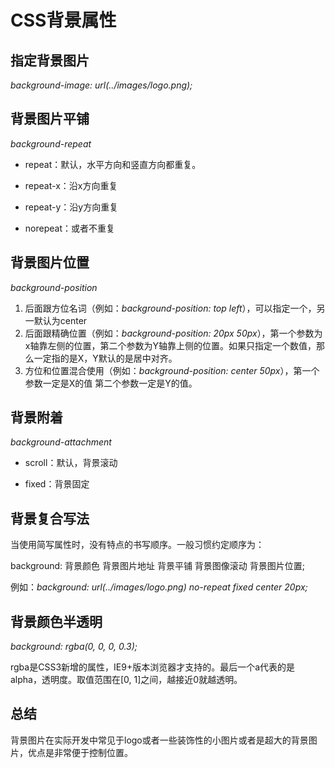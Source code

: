 # CSS背景属性

## 指定背景图片

*background-image: url(../images/logo.png);*

## 背景图片平铺

*background-repeat*

- repeat：默认，水平方向和竖直方向都重复。

- repeat-x：沿x方向重复 

- repeat-y：沿y方向重复

- norepeat：或者不重复

## 背景图片位置

*background-position*

1. 后面跟方位名词（例如：*background-position: top left*），可以指定一个，另一默认为center
2. 后面跟精确位置（例如：*background-position: 20px 50px*），第一个参数为x轴靠左侧的位置，第二个参数为Y轴靠上侧的位置。如果只指定一个数值，那么一定指的是X，Y默认的是居中对齐。
3. 方位和位置混合使用（例如：*background-position: center 50px*），第一个参数一定是X的值 第二个参数一定是Y的值。

## 背景附着

*background-attachment*

- scroll：默认，背景滚动

- fixed：背景固定

## 背景复合写法

当使用简写属性时，没有特点的书写顺序。一般习惯约定顺序为：

background: 背景颜色 背景图片地址 背景平铺 背景图像滚动 背景图片位置;

例如：*background: url(../images/logo.png) no-repeat fixed center 20px;*

## 背景颜色半透明

*background: rgba(0, 0, 0, 0.3);*

rgba是CSS3新增的属性，IE9+版本浏览器才支持的。最后一个a代表的是alpha，透明度。取值范围在[0, 1]之间，越接近0就越透明。

## 总结

背景图片在实际开发中常见于logo或者一些装饰性的小图片或者是超大的背景图片，优点是非常便于控制位置。